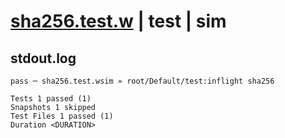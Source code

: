 # [sha256.test.w](../../../../../../examples/tests/sdk_tests/util/sha256.test.w) | test | sim

## stdout.log
```log
pass ─ sha256.test.wsim » root/Default/test:inflight sha256

Tests 1 passed (1)
Snapshots 1 skipped
Test Files 1 passed (1)
Duration <DURATION>
```

